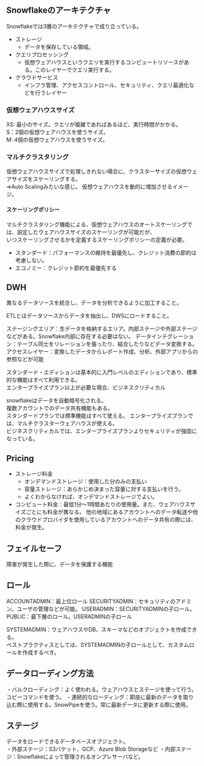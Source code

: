 ## Snowflakeのアーキテクチャ  
Snowflakeでは3層のアーキテクチャで成り立っている。  
* ストレージ
   * データを保存している領域。
* クエリプロセッシング
  * 仮想ウェアハウスというクエリを実行するコンピュートリソースがある。このレイヤーでクエリ実行する。  
* クラウドサービス
  * インフラ管理、アクセスコントロール、セキュリティ、クエリ最適化などを行うレイヤー

### 仮想ウェアハウスサイズ
XS: 最小のサイズ。クエリが複雑であればあるほど、実行時間がかかる。  
S：2個の仮想ウェアハウスを使うサイズ。  
M: 4個の仮想ウェアハウスを使うサイズ。  

### マルチクラスタリング  
仮想ウェアハウスサイズで処理しきれない場合に、クラスターサイズの仮想ウェアサイズをスケーリングする。  
⇒Auto Scalingみたいな感じ。  仮想ウェアハウスを動的に増加させるイメージ。  

#### スケーリングポリシー
マルチクラスタリング機能による、仮想ウェアハウスのオートスケーリングでは、設定したウェアハウスサイズのスケーリングが可能だが、  
いつスケーリングさせるかを定義するスケーリングポリシーの定義が必要。  

* スタンダード：パフォーマンスの維持を最優先し、クレジット消費の節約は考慮しない。
* エコノミー：クレジット節約を最優先する


## DWH
異なるデータソースを統合し、データを分析できるように加工すること。  

ETLとはデータソースからデータを抽出し、DWSにロードすること。  

ステージングエリア：生データを格納するエリア。内部ステージや外部ステージなどがある。Snowflake内部に存在する必要はない。
データインテグレーション：テーブル同士をリレーションを張ったり、結合したりなどデータ変換する。
アクセスレイヤー：変換したデータからレポート作成、分析、外部アプリからの参照などが可能  

スタンダード・エディションは基本的に入門レベルのエディションであり、標準的な機能はすべて利用できる。  
エンタープライズプラン以上が必要な場合、ビジネスクリティカル  

snowflakeはデータを自動暗号化される。  
複数アカウントでのデータ共有機能もある。  
スタンダードプランでは標準機能はすべて使える。
エンタープライズプランでは、マルチクラスターウェアハウスが使える。  
ビジネスクリティカルでは、エンタープライズプランよりセキュリティが強固になっている。  

## Pricing
* ストレージ料金
  * オンデマンドストレージ：使用した分のみの支払い
  * 容量ストレージ：あらかじめ決まった容量に対する支払いを行う。
  * よくわからなければ、オンデマンドストレージでよい。  
* コンピュート料金：最低1分～1時間あたりの使用量。また、ウェアハウスサイズごとにも料金が異なる。
他の地域にあるアカウントへのデータ転送や他のクラウドプロバイダを使用しているアカウントへのデータ共有の際には、料金が発生。


## フェイルセーフ
障害が発生した際に、データを保護する機能  

## ロール
ACCOUNTADMIN：最上位ロール
SECURITYADMIN：セキュリティのアドミン。ユーザの管理などが可能。
USERADMIN：SECURITYADMINの子ロール。
PUBLIC：最下層のロール。USERADMINの子ロール  

SYSTEMADMIN：ウェアハウスやDB、スキーマなどのオブジェクトを作成できる。  
ベストプラクティスとしては、SYSTEMADMINの子ロールとして、カスタムロールを作成するべき。  


## データローディング方法
・バルクローディング：よく使われる。ウェアハウスとステージを使って行う。コピーコマンドを使う。
・連続的なローディング：即座に最新のデータを取り込む際に使用する。SnowPipeを使う。常に最新データに更新する際に使用。  

## ステージ  
データをロードできるデータベースオブジェクト。  
・外部ステージ：S3バケット、GCP、Azure Blob Storageなど
・内部ステージ：Snowflakeによって管理されるオンプレサーバなど。  
